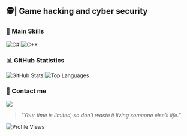 ## 🕵| Game hacking and cyber security

### 🔧 Main Skills

[![C#](https://custom-icon-badges.demolab.com/badge/C%23-%23239120.svg?logo=cshrp&logoColor=white)](#)
[![C++](https://img.shields.io/badge/C++-%2300599C.svg?logo=c%2B%2B&logoColor=white)](#)

### 📊 GitHub Statistics
![GitHub Stats](https://github-readme-stats.vercel.app/api?username=fuckingyourlife&show_icons=true&theme=dark&hide_title=true)
![Top Languages](https://github-readme-stats.vercel.app/api/top-langs/?username=fuckingyourlife&layout=compact&theme=dark)

### 📩 Contact me
[![](https://img.shields.io/badge/Discord-%235865F2.svg?&logo=discord&logoColor=white)](https://discord.com/users/688833518620508160)

> *"Your time is limited, so don’t waste it living someone else’s life."*

![Profile Views](https://komarev.com/ghpvc/?username=fuckingyourlife)

